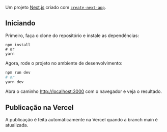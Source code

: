 Um projeto [Next.js](https://nextjs.org/) criado com [`create-next-app`](https://github.com/vercel/next.js/tree/canary/packages/create-next-app).

## Iniciando

Primeiro, faça o clone do repositório e instale as dependências:
```
npm install
# or
yarn 
```
Agora, rode o projeto no ambiente de desenvolvimento: 
```bash
npm run dev
# or
yarn dev
```

Abra o caminho [http://localhost:3000](http://localhost:3000) com o navegador e veja o resultado. 

## Publicação na Vercel

A publicação é feita automáticamente na Vercel quando a branch main é atualizada.
